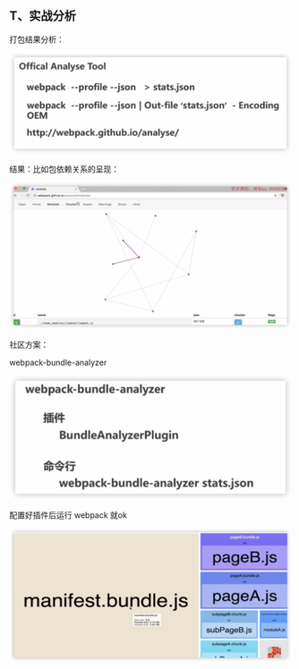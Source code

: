 ## T、实战分析

  

打包结果分析：

![](./ecae8bc9-bf30-4ea2-9afe-b48a04583b51.png)  

结果：比如包依赖关系的呈现：

![](./3869f3d0-374d-4660-a100-84cf682ca9b1.png)  

社区方案：

webpack-bundle-analyzer

![](./7c794c84-f238-4a3a-9b2f-23631c4d1d37.png)  

配置好插件后运行 webpack 就ok

![](./97af4ef2-2e65-4af2-9ce8-fef32a647b3f.png)